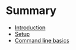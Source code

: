 # Summary

* [Introduction](introduction.md)
* [Setup](setup.md)
* [Command line basics](command_line_basics.md)

